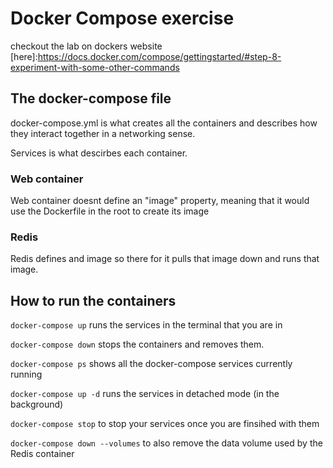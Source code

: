 # Docker Compose exercise
checkout the lab on dockers website [here]:https://docs.docker.com/compose/gettingstarted/#step-8-experiment-with-some-other-commands

## The docker-compose file
docker-compose.yml is what creates all the containers and describes how they interact together in a networking sense.

Services is what descirbes each container.

### Web container
Web container doesnt define an "image" property, meaning that it would use the Dockerfile in the root to create its image

### Redis
Redis defines and image so there for it pulls that image down and runs that image.

## How to run the containers
```docker-compose up``` runs the services in the terminal that you are in

```docker-compose down``` stops the containers and removes them.

```docker-compose ps``` shows all the docker-compose services currently running

```docker-compose up -d``` runs the services in detached mode (in the background)

```docker-compose stop``` to stop your services once you are finsihed with them

```docker-compose down --volumes``` to also remove the data volume used by the Redis container